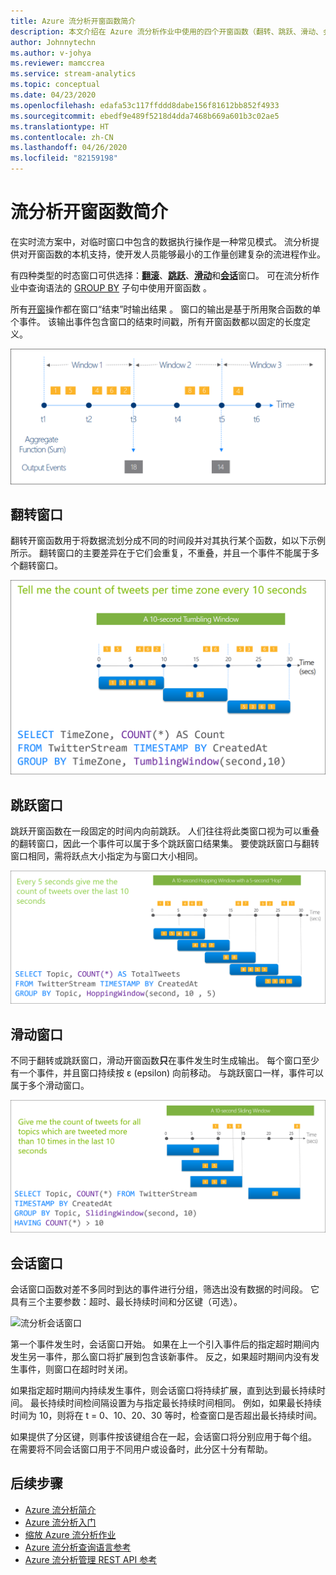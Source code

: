 ```yaml
---
title: Azure 流分析开窗函数简介
description: 本文介绍在 Azure 流分析作业中使用的四个开窗函数（翻转、跳跃、滑动、会话）。
author: Johnnytechn
ms.author: v-johya
ms.reviewer: mamccrea
ms.service: stream-analytics
ms.topic: conceptual
ms.date: 04/23/2020
ms.openlocfilehash: edafa53c117ffddd8dabe156f81612bb852f4933
ms.sourcegitcommit: ebedf9e489f5218d4dda7468b669a601b3c02ae5
ms.translationtype: HT
ms.contentlocale: zh-CN
ms.lasthandoff: 04/26/2020
ms.locfileid: "82159198"
---
```

# <a name="introduction-to-stream-analytics-windowing-functions"></a>流分析开窗函数简介

在实时流方案中，对临时窗口中包含的数据执行操作是一种常见模式。 流分析提供对开窗函数的本机支持，使开发人员能够最小的工作量创建复杂的流进程作业。

有四种类型的时态窗口可供选择：[**翻滚**](https://msdn.microsoft.com/azure/stream-analytics/reference/tumbling-window-azure-stream-analytics)、[**跳跃**](https://msdn.microsoft.com/azure/stream-analytics/reference/hopping-window-azure-stream-analytics)、[**滑动**](https://msdn.microsoft.com/azure/stream-analytics/reference/sliding-window-azure-stream-analytics)和[**会话**](https://msdn.microsoft.com/azure/stream-analytics/reference/session-window-azure-stream-analytics)窗口。  可在流分析作业中查询语法的 [GROUP BY](https://msdn.microsoft.com/azure/stream-analytics/reference/group-by-azure-stream-analytics) 子句中使用开窗函数  。

所有[开窗](https://msdn.microsoft.com/azure/stream-analytics/reference/windowing-azure-stream-analytics)操作都在窗口“结束”时输出结果  。 窗口的输出是基于所用聚合函数的单个事件。 该输出事件包含窗口的结束时间戳，所有开窗函数都以固定的长度定义。 

![流分析开窗函数的概念](./media/stream-analytics-window-functions/stream-analytics-window-functions-conceptual.png)

## <a name="tumbling-window"></a>翻转窗口
翻转开窗函数用于将数据流划分成不同的时间段并对其执行某个函数，如以下示例所示。 翻转窗口的主要差异在于它们会重复，不重叠，并且一个事件不能属于多个翻转窗口。

![流分析翻转窗口](./media/stream-analytics-window-functions/stream-analytics-window-functions-tumbling-intro.png)

## <a name="hopping-window"></a>跳跃窗口
跳跃开窗函数在一段固定的时间内向前跳跃。 人们往往将此类窗口视为可以重叠的翻转窗口，因此一个事件可以属于多个跳跃窗口结果集。 要使跳跃窗口与翻转窗口相同，需将跃点大小指定为与窗口大小相同。 

![流分析跳跃窗口](./media/stream-analytics-window-functions/stream-analytics-window-functions-hopping-intro.png)

## <a name="sliding-window"></a>滑动窗口
不同于翻转或跳跃窗口，滑动开窗函数**只**在事件发生时生成输出。 每个窗口至少有一个事件，并且窗口持续按 ε (epsilon) 向前移动。 与跳跃窗口一样，事件可以属于多个滑动窗口。

![流分析滑动窗口](./media/stream-analytics-window-functions/stream-analytics-window-functions-sliding-intro.png)

## <a name="session-window"></a>会话窗口
会话窗口函数对差不多同时到达的事件进行分组，筛选出没有数据的时间段。 它具有三个主要参数：超时、最长持续时间和分区键（可选）。

![流分析会话窗口](./media/stream-analytics-window-functions/stream-analytics-window-functions-session-intro.png)

第一个事件发生时，会话窗口开始。 如果在上一个引入事件后的指定超时期间内发生另一事件，那么窗口将扩展到包含该新事件。 反之，如果超时期间内没有发生事件，则窗口在超时时关闭。

如果指定超时期间内持续发生事件，则会话窗口将持续扩展，直到达到最长持续时间。 最长持续时间检间隔设置为与指定最长持续时间相同。 例如，如果最长持续时间为 10，则将在 t = 0、10、20、30 等时，检查窗口是否超出最长持续时间。

如果提供了分区键，则事件按该键组合在一起，会话窗口将分别应用于每个组。 在需要将不同会话窗口用于不同用户或设备时，此分区十分有帮助。


## <a name="next-steps"></a>后续步骤
* [Azure 流分析简介](stream-analytics-introduction.md)
* [Azure 流分析入门](stream-analytics-real-time-fraud-detection.md)
* [缩放 Azure 流分析作业](stream-analytics-scale-jobs.md)
* [Azure 流分析查询语言参考](https://msdn.microsoft.com/library/azure/dn834998.aspx)
* [Azure 流分析管理 REST API 参考](https://msdn.microsoft.com/library/azure/dn835031.aspx)

<!--Update_Description: update meta properties -->